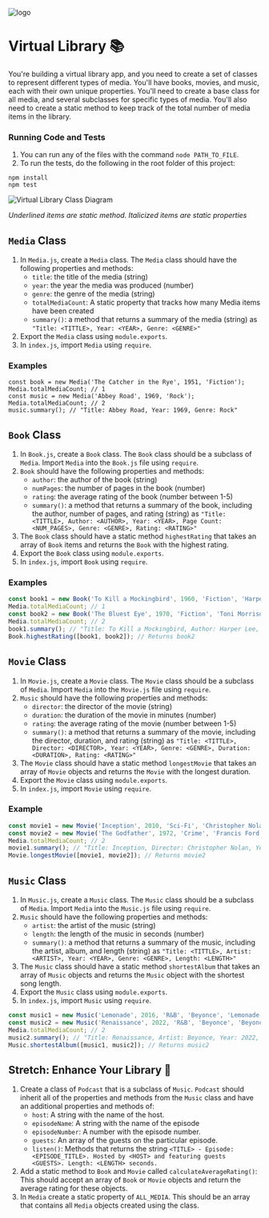 ![logo](https://user-images.githubusercontent.com/44912347/202244850-18dbf275-11cf-44b5-9500-b2fcb5d44d05.jpg)

# Virtual Library 📚

You're building a virtual library app, and you need to create a set of classes to represent different types of media. You'll have books, movies, and music, each with their own unique properties. You'll need to create a base class for all media, and several subclasses for specific types of media. You'll also need to create a static method to keep track of the total number of media items in the library.

### Running Code and Tests 

1. You can run any of the files with the command `node PATH_TO_FILE`.
2. To run the tests, do the following in the root folder of this project:

```shell
npm install
npm test
```

![Virtual Library Class Diagram](./assets/LibraryClassDiagram.png)

*Underlined items are static method. Italicized items are static properties*

## `Media` Class

1. In `Media.js`, create a `Media` class. The `Media` class should have the following properties and methods: 
    - `title`: the title of the media (string)
    - `year`: the year the media was produced (number)
    - `genre`: the genre of the media (string)
    - `totalMediaCount`: A static property that tracks how many Media items have been created
    - `summary()`: a method that returns a summary of the media (string) as `"Title: <TITTLE>, Year: <YEAR>, Genre: <GENRE>"`
2. Export the `Media` class using `module.exports`.
3. In `index.js`, import `Media` using `require`.

### Examples

```javascriptt
const book = new Media('The Catcher in the Rye', 1951, 'Fiction');
Media.totalMediaCount; // 1
const music = new Media('Abbey Road', 1969, 'Rock');
Media.totalMediaCount; // 2
music.summary(); // "Title: Abbey Road, Year: 1969, Genre: Rock"
```

## `Book` Class

1. In `Book.js`, create a `Book` class. The `Book` class should be a subclass of `Media`. Import `Media` into the `Book.js` file using `require`. 
2. `Book` should have the following properties and methods:
    - `author`: the author of the book (string)
    - `numPages`: the number of pages in the book (number)
    - `rating`: the average rating of the book (number between 1-5)
    - `summary()`: a method that returns a summary of the book, including the author, number of pages, and rating (string) as `"Title: <TITTLE>, Author: <AUTHOR>, Year: <YEAR>, Page Count: <NUM_PAGES>, Genre: <GENRE>, Rating: <RATING>"`
3. The `Book` class should have a static method `highestRating` that takes an array of `Book` items and returns the `Book` with the highest rating.
4. Export the `Book` class using `module.exports`.
5. In `index.js`, import `Book` using `require`.

### Examples
```javascript
const book1 = new Book('To Kill a Mockingbird', 1960, 'Fiction', 'Harper Lee', 281, 4.4);
Media.totalMediaCount; // 1
const book2 = new Book('The Bluest Eye', 1970, 'Fiction', 'Toni Morrison', 206, 4.6);
Media.totalMediaCount; // 2
book1.summary(); // "Title: To Kill a Mockingbird, Author: Harper Lee, Year: 1960, Page Count: 281, Genre: Fiction, Rating: 4.4"
Book.highestRating([book1, book2]); // Returns book2
```

## `Movie` Class

1. In `Movie.js`, create a `Movie` class. The `Movie` class should be a subclass of `Media`. Import `Media` into the `Movie.js` file using `require`. 
2. `Music` should have the following properties and methods:
    - `director`: the director of the movie (string)
    - `duration`: the duration of the movie in minutes (number)
    - `rating`: the average rating of the movie (number between 1-5)
    - `summary()`: a method that returns a summary of the movie, including the director, duration, and rating (string) as `"Title: <TITTLE>, Director: <DIRECTOR>, Year: <YEAR>, Genre: <GENRE>, Duration: <DURATION>, Rating: <RATING>"`
3. The `Movie` class should have a static method `longestMovie` that takes an array of `Movie` objects and returns the `Movie` with the longest duration.
4. Export the `Movie` class using `module.exports`.
5. In `index.js`, import `Movie` using `require`.

### Example
```javascript
const movie1 = new Movie('Inception', 2010, 'Sci-Fi', 'Christopher Nolan', 148, 4.5);
const movie2 = new Movie('The Godfather', 1972, 'Crime', 'Francis Ford Coppola', 175, 4.7);
Media.totalMediaCount; // 2
movie1.summary(); // "Title: Inception, Director: Christopher Nolan, Year: 2010, Genre: Sci-Fi, Rating: 4.5"
Movie.longestMovie([movie1, movie2]); // Returns movie2
```

## `Music` Class
1. In `Music.js`, create a `Music` class. The `Music` class should be a subclass of `Media`. Import `Media` into the `Music.js` file using `require`. 
2. `Music` should have the following properties and methods:
    - `artist`: the artist of the music (string)
    - `length`: the length of the music in seconds (number)
    - `summary()`: a method that returns a summary of the music, including the artist, album, and length (string) as `"Title: <TITTLE>, Artist: <ARTIST>, Year: <YEAR>, Genre: <GENRE>, Length: <LENGTH>"`
3. The `Music` class should have a static method `shortestAlbum` that takes an array of `Music` objects and returns the `Music` object with the shortest song length.
4. Export the `Music` class using `module.exports`.
5. In `index.js`, import `Music` using `require`.

```javascript
const music1 = new Music('Lemonade', 2016, 'R&B', 'Beyonce', 'Lemonade', 3949);
const music2 = new Music('Renaissance', 2022, 'R&B', 'Beyonce', 'Beyonce', 3734);
Media.totalMediaCount; // 2
music2.summary(); // "Title: Renaissance, Artist: Beyonce, Year: 2022, Genre: R&B, Length: 3734 seconds"
Music.shortestAlbum([music1, music2]); // Returns music2
```

## Stretch: Enhance Your Library 🚀
1. Create a class of `Podcast` that is a subclass of `Music`. `Podcast` should inherit all of the properties and methods from the `Music` class and have an additional properties and methods of:
    - `host`: A string with the name of the host.
    - `episodeName`: A string with the name of the episode
    - `episodeNumber`: A number with the episode number.
    - `guests`: An array of the guests on the particular episode.
    - `listen()`: Methods that returns the string `<TITLE> - Episode: <EPISODE_TITLE>. Hosted by <HOST> and featuring guests <GUESTS>. Length: <LENGTH> seconds.`
2. Add a static method to `Book` and `Movie` called `calculateAverageRating()`: This should accept an array of `Book` or `Movie` objects and return the average rating for these objects.
3. In `Media` create a static property of `ALL_MEDIA`. This should be an array that contains all `Media` objects created using the class.